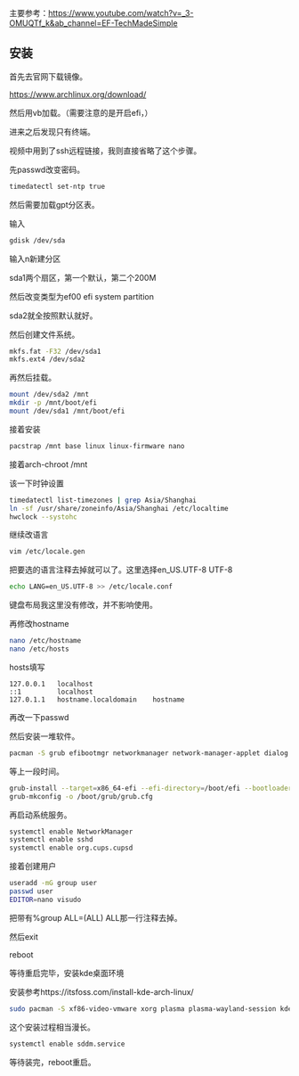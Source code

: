 

主要参考：https://www.youtube.com/watch?v=_3-OMUQTf_k&ab_channel=EF-TechMadeSimple

## 安装

首先去官网下载镜像。

https://www.archlinux.org/download/

然后用vb加载。（需要注意的是开启efi，）

进来之后发现只有终端。

视频中用到了ssh远程链接，我则直接省略了这个步骤。

先passwd改变密码。

```bash
timedatectl set-ntp true
```

然后需要加载gpt分区表。

输入

```bash
gdisk /dev/sda
```

输入n新建分区

sda1两个扇区，第一个默认，第二个200M

然后改变类型为ef00 efi system partition

sda2就全按照默认就好。

然后创建文件系统。

```bash
mkfs.fat -F32 /dev/sda1
mkfs.ext4 /dev/sda2
```

再然后挂载。

```bash
mount /dev/sda2 /mnt
mkdir -p /mnt/boot/efi
mount /dev/sda1 /mnt/boot/efi
```

接着安装

```bash
pacstrap /mnt base linux linux-firmware nano
```

接着arch-chroot /mnt

该一下时钟设置

```bash
timedatectl list-timezones | grep Asia/Shanghai
ln -sf /usr/share/zoneinfo/Asia/Shanghai /etc/localtime
hwclock --systohc
```

继续改语言

```bash
vim /etc/locale.gen
```

把要选的语言注释去掉就可以了。这里选择en_US.UTF-8  UTF-8

```bash
echo LANG=en_US.UTF-8 >> /etc/locale.conf
```

键盘布局我这里没有修改，并不影响使用。

再修改hostname

```bash
nano /etc/hostname
nano /etc/hosts
```

hosts填写

```plaintext
127.0.0.1	localhost
::1			localhost
127.0.1.1	hostname.localdomain	hostname
```

再改一下passwd

然后安装一堆软件。

```bash
pacman -S grub efibootmgr networkmanager network-manager-applet dialog os-prober mtools dosfstools base-devel linux-headers cups openssh git xdg-utils xdg-user-dirs virutalbox-guest-utils
```

等上一段时间。

```bash
grub-install --target=x86_64-efi --efi-directory=/boot/efi --bootloader-id=GRUB
grub-mkconfig -o /boot/grub/grub.cfg
```

再启动系统服务。

```bash
systemctl enable NetworkManager
systemctl enable sshd
systemctl enable org.cups.cupsd
```

接着创建用户

```bash
useradd -mG group user
passwd user
EDITOR=nano visudo
```

把带有%group ALL=(ALL) ALL那一行注释去掉。

然后exit

reboot

等待重启完毕，安装kde桌面环境

安装参考https://itsfoss.com/install-kde-arch-linux/

```bash
sudo pacman -S xf86-video-vmware xorg plasma plasma-wayland-session kde-applications 
```

这个安装过程相当漫长。

```bash
systemctl enable sddm.service
```

等待装完，reboot重启。
